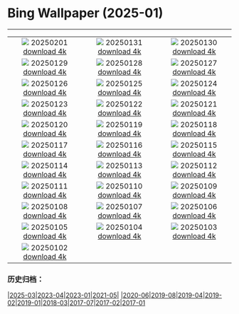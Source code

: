# Bing Wallpaper (2025-01)
**************
| | | |
| :----: | :----: | :----: |
| ![](https://www.bing.com/th?id=OHR.PlainsZebra_PT-BR0179432464_1920x1080.jpg) 20250201 [download 4k](https://www.bing.com/th?id=OHR.PlainsZebra_PT-BR0179432464_UHD.jpg) | ![](https://www.bing.com/th?id=OHR.BaiadosPorcos_PT-BR0532087075_1920x1080.jpg) 20250131 [download 4k](https://www.bing.com/th?id=OHR.BaiadosPorcos_PT-BR0532087075_UHD.jpg) | ![](https://www.bing.com/th?id=OHR.LunarDragon_PT-BR5484555441_1920x1080.jpg) 20250130 [download 4k](https://www.bing.com/th?id=OHR.LunarDragon_PT-BR5484555441_UHD.jpg) |
| ![](https://www.bing.com/th?id=OHR.FlyingOwl_PT-BR5034009033_1920x1080.jpg) 20250129 [download 4k](https://www.bing.com/th?id=OHR.FlyingOwl_PT-BR5034009033_UHD.jpg) | ![](https://www.bing.com/th?id=OHR.CanyonSnow_PT-BR4095354589_1920x1080.jpg) 20250128 [download 4k](https://www.bing.com/th?id=OHR.CanyonSnow_PT-BR4095354589_UHD.jpg) | ![](https://www.bing.com/th?id=OHR.FrostedBeech_PT-BR2068604489_1920x1080.jpg) 20250127 [download 4k](https://www.bing.com/th?id=OHR.FrostedBeech_PT-BR2068604489_UHD.jpg) |
| ![](https://www.bing.com/th?id=OHR.DiaBossaNova_PT-BR0445068072_1920x1080.jpg) 20250126 [download 4k](https://www.bing.com/th?id=OHR.DiaBossaNova_PT-BR0445068072_UHD.jpg) | ![](https://www.bing.com/th?id=OHR.IcelandGeyser_PT-BR7544029151_1920x1080.jpg) 20250125 [download 4k](https://www.bing.com/th?id=OHR.IcelandGeyser_PT-BR7544029151_UHD.jpg) | ![](https://www.bing.com/th?id=OHR.DeerValley_PT-BR5923655325_1920x1080.jpg) 20250124 [download 4k](https://www.bing.com/th?id=OHR.DeerValley_PT-BR5923655325_UHD.jpg) |
| ![](https://www.bing.com/th?id=OHR.PetraMonastery_PT-BR6925888778_1920x1080.jpg) 20250123 [download 4k](https://www.bing.com/th?id=OHR.PetraMonastery_PT-BR6925888778_UHD.jpg) | ![](https://www.bing.com/th?id=OHR.DutchSquirrel_PT-BR7430673566_1920x1080.jpg) 20250122 [download 4k](https://www.bing.com/th?id=OHR.DutchSquirrel_PT-BR7430673566_UHD.jpg) | ![](https://www.bing.com/th?id=OHR.NapoliPizza_PT-BR8534903906_1920x1080.jpg) 20250121 [download 4k](https://www.bing.com/th?id=OHR.NapoliPizza_PT-BR8534903906_UHD.jpg) |
| ![](https://www.bing.com/th?id=OHR.NeptunesGrotto_PT-BR9754491184_1920x1080.jpg) 20250120 [download 4k](https://www.bing.com/th?id=OHR.NeptunesGrotto_PT-BR9754491184_UHD.jpg) | ![](https://www.bing.com/th?id=OHR.WhiteSandsNP_PT-BR5756772005_1920x1080.jpg) 20250119 [download 4k](https://www.bing.com/th?id=OHR.WhiteSandsNP_PT-BR5756772005_UHD.jpg) | ![](https://www.bing.com/th?id=OHR.PelicanPortrait_PT-BR0622364718_1920x1080.jpg) 20250118 [download 4k](https://www.bing.com/th?id=OHR.PelicanPortrait_PT-BR0622364718_UHD.jpg) |
| ![](https://www.bing.com/th?id=OHR.PinnaclesPeaks_PT-BR1043285861_1920x1080.jpg) 20250117 [download 4k](https://www.bing.com/th?id=OHR.PinnaclesPeaks_PT-BR1043285861_UHD.jpg) | ![](https://www.bing.com/th?id=OHR.TrancosoPraia_PT-BR2050297915_1920x1080.jpg) 20250116 [download 4k](https://www.bing.com/th?id=OHR.TrancosoPraia_PT-BR2050297915_UHD.jpg) | ![](https://www.bing.com/th?id=OHR.CadizSpain_PT-BR3104311078_1920x1080.jpg) 20250115 [download 4k](https://www.bing.com/th?id=OHR.CadizSpain_PT-BR3104311078_UHD.jpg) |
| ![](https://www.bing.com/th?id=OHR.CoastalWales_PT-BR5316082485_1920x1080.jpg) 20250114 [download 4k](https://www.bing.com/th?id=OHR.CoastalWales_PT-BR5316082485_UHD.jpg) | ![](https://www.bing.com/th?id=OHR.AniversarioBelem_PT-BR6953225578_1920x1080.jpg) 20250113 [download 4k](https://www.bing.com/th?id=OHR.AniversarioBelem_PT-BR6953225578_UHD.jpg) | ![](https://www.bing.com/th?id=OHR.MeknesMorocco_PT-BR7456607348_1920x1080.jpg) 20250112 [download 4k](https://www.bing.com/th?id=OHR.MeknesMorocco_PT-BR7456607348_UHD.jpg) |
| ![](https://www.bing.com/th?id=OHR.BubbleLake_PT-BR9346398938_1920x1080.jpg) 20250111 [download 4k](https://www.bing.com/th?id=OHR.BubbleLake_PT-BR9346398938_UHD.jpg) | ![](https://www.bing.com/th?id=OHR.NamibiaDunes_PT-BR5749717911_1920x1080.jpg) 20250110 [download 4k](https://www.bing.com/th?id=OHR.NamibiaDunes_PT-BR5749717911_UHD.jpg) | ![](https://www.bing.com/th?id=OHR.DiaNacionaldoFotografo_PT-BR5093198767_1920x1080.jpg) 20250109 [download 4k](https://www.bing.com/th?id=OHR.DiaNacionaldoFotografo_PT-BR5093198767_UHD.jpg) |
| ![](https://www.bing.com/th?id=OHR.BouldersNZ_PT-BR5423530847_1920x1080.jpg) 20250108 [download 4k](https://www.bing.com/th?id=OHR.BouldersNZ_PT-BR5423530847_UHD.jpg) | ![](https://www.bing.com/th?id=OHR.RavennaBasilica_PT-BR5657717935_1920x1080.jpg) 20250107 [download 4k](https://www.bing.com/th?id=OHR.RavennaBasilica_PT-BR5657717935_UHD.jpg) | ![](https://www.bing.com/th?id=OHR.PlumParakeet_PT-BR4715109832_1920x1080.jpg) 20250106 [download 4k](https://www.bing.com/th?id=OHR.PlumParakeet_PT-BR4715109832_UHD.jpg) |
| ![](https://www.bing.com/th?id=OHR.VietnamFalls_PT-BR3430655242_1920x1080.jpg) 20250105 [download 4k](https://www.bing.com/th?id=OHR.VietnamFalls_PT-BR3430655242_UHD.jpg) | ![](https://www.bing.com/th?id=OHR.TolkienOxford_PT-BR2782448271_1920x1080.jpg) 20250104 [download 4k](https://www.bing.com/th?id=OHR.TolkienOxford_PT-BR2782448271_UHD.jpg) | ![](https://www.bing.com/th?id=OHR.ArdezSwitzerland_PT-BR2038942515_1920x1080.jpg) 20250103 [download 4k](https://www.bing.com/th?id=OHR.ArdezSwitzerland_PT-BR2038942515_UHD.jpg) |
| ![](https://www.bing.com/th?id=OHR.PolarBearSwim_PT-BR1521924393_1920x1080.jpg) 20250102 [download 4k](https://www.bing.com/th?id=OHR.PolarBearSwim_PT-BR1521924393_UHD.jpg) |  |  |

### 历史归档：

|[2025-03](bing/2025-03/2025-03.md)|[2023-04](bing/2023-04/2023-04.md)|[2023-01](bing/2023-01/2023-01.md)|[2021-05](bing/2021-05/2021-05.md)|
|[2020-06](bing/2020-06/2020-06.md)|[2019-08](bing/2019-08/2019-08.md)|[2019-04](bing/2019-04/2019-04.md)|[2019-02](bing/2019-02/2019-02.md)|[2019-01](bing/2019-01/2019-01.md)|[2018-03](bing/2018-03/2018-03.md)|[2017-07](bing/2017-07/2017-07.md)|[2017-02](bing/2017-02/2017-02.md)|[2017-01](bing/2017-01/2017-01.md)